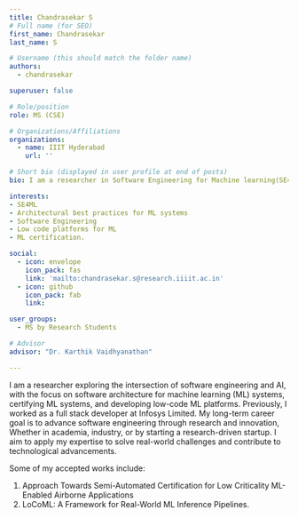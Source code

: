 ```yaml
---
title: Chandrasekar S
# Full name (for SEO)
first_name: Chandrasekar
last_name: S

# Username (this should match the folder name)
authors:
  - chandrasekar

superuser: false

# Role/position
role: MS (CSE)

# Organizations/Affiliations
organizations:
  - name: IIIT Hyderabad
    url: ''

# Short bio (displayed in user profile at end of posts)
bio: I am a researcher in Software Engineering for Machine learning(SE4ML), specializing in architecting ML enabled systems. I have industry experience at Infosys Ltd.

interests:
- SE4ML
- Architectural best practices for ML systems
- Software Engineering
- Low code platforms for ML
- ML certification.

social:
  - icon: envelope
    icon_pack: fas
    link: 'mailto:chandrasekar.s@research.iiiit.ac.in'
  - icon: github
    icon_pack: fab
    link:

user_groups:
  - MS by Research Students

# Advisor
advisor: "Dr. Karthik Vaidhyanathan"

---
```

I am a researcher exploring the intersection of software engineering and AI, with the focus on software architecture for machine learning (ML) systems, certifying ML systems, and developing low-code ML platforms. Previously, I worked as a full stack developer at Infosys Limited. My long-term career goal is to advance software engineering through research and innovation, Whether in academia, industry, or by starting a research-driven startup. I aim to apply my expertise to solve real-world challenges and contribute to technological advancements.

Some of my accepted works include:

1. Approach Towards Semi-Automated Certification for Low Criticality ML-Enabled Airborne Applications
2. LoCoML: A Framework for Real-World ML Inference Pipelines.
